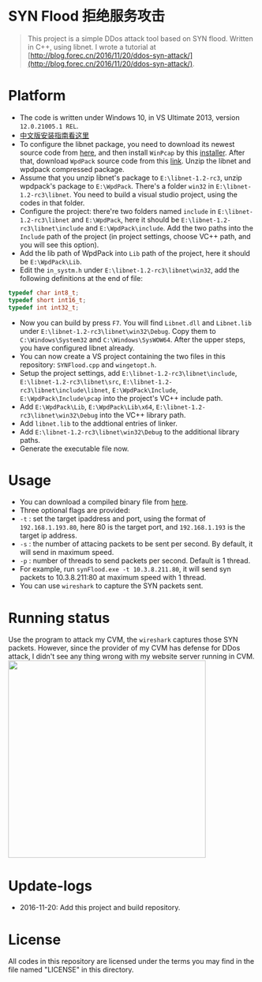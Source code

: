 # SYN Flood 拒绝服务攻击
> This project is a simple DDos attack tool based on SYN flood. Written in C++, using libnet. I wrote a tutorial at [http://blog.forec.cn/2016/11/20/ddos-syn-attack/](http://blog.forec.cn/2016/11/20/ddos-syn-attack/).

# Platform
* The code is written under Windows 10, in VS Ultimate 2013, version `12.0.21005.1 REL`. 
* [中文版安装指南看这里](http://blog.forec.cn/2016/11/20/ddos-syn-attack/)
* To configure the libnet package, you need to download its newest source code from [here](https://github.com/sam-github/libnet/tree/master/libnet), and then install `WinPcap` by this [installer](http://www.winpcap.org/install/bin/WinPcap_4_1_3.exe). After that, download `WpdPack` source code from this [link](http://www.winpcap.org/install/bin/WpdPack_4_1_2.zip). Unzip the libnet and wpdpack compressed package.
* Assume that you unzip libnet's package to `E:\libnet-1.2-rc3`, unzip wpdpack's package to `E:\WpdPack`. There's a folder `win32` in `E:\libnet-1.2-rc3\libnet`. You need to build a visual studio project, using the codes in that folder. 
* Configure the project: there're two folders named `include` in `E:\libnet-1.2-rc3\libnet` and `E:\WpdPack`, here it should be `E:\libnet-1.2-rc3\libnet\include` and `E:\WpdPack\include`. Add the two paths into the `Include` path of the project (in project settings, choose VC++ path, and you will see this option).
* Add the lib path of WpdPack into `Lib` path of the project, here it should be `E:\WpdPack\Lib`.
* Edit the `in_systm.h` under `E:\libnet-1.2-rc3\libnet\win32`, add the following definitions at the end of file:
```C
typedef char int8_t;
typedef short int16_t;
typedef int int32_t;
```
* Now you can build by press `F7`. You will find `Libnet.dll` and `Libnet.lib` under `E:\libnet-1.2-rc3\libnet\win32\Debug`. Copy them to `C:\Windows\System32` and `C:\Windows\SysWOW64`. After the upper steps, you have configured libnet already.
* You can now create a VS project containing the two files in this repository: `SYNFlood.cpp` and `wingetopt.h`.
* Setup the project settings, add `E:\libnet-1.2-rc3\libnet\include`, `E:\libnet-1.2-rc3\libnet\src`, `E:\libnet-1.2-rc3\libnet\include\libnet`, `E:\WpdPack\Include`, `E:\WpdPack\Include\pcap` into the project's VC++ include path.
* Add `E:\WpdPack\Lib`, `E:\WpdPack\Lib\x64`, `E:\libnet-1.2-rc3\libnet\win32\Debug` into the VC++ library path.
* Add `libnet.lib` to the addtional entries of linker.
* Add `E:\libnet-1.2-rc3\libnet\win32\Debug` to the additional library paths.
* Generate the executable file now.

# Usage
* You can download a compiled binary file from [here](http://7xktmz.com1.z0.glb.clouddn.com/synFlood.exe).
* Three optional flags are provided:
 * `-t` : set the target ipaddress and port, using the format of `192.168.1.193.80`, here 80 is the target port, and `192.168.1.193` is the target ip address.
 * `-s` : the number of attacing packets to be sent per second. By default, it will send in maximum speed.
 * `-p` : number of threads to send packets per second. Default is 1 thread.
* For example, run `synFlood.exe -t 10.3.8.211.80`, it will send syn packets to 10.3.8.211:80 at maximum speed with 1 thread.
* You can use `wireshark` to capture the SYN packets sent.

# Running status
Use the program to attack my CVM, the `wireshark` captures those SYN packets. However, since the provider of my CVM has defense for DDos attack, I didn't see any thing wrong with my website server running in CVM.
<img src="http://7xktmz.com1.z0.glb.clouddn.com/syn-flood-attack.jpg" width="400px"/>

# Update-logs
* 2016-11-20: Add this project and build repository.

# License
All codes in this repository are licensed under the terms you may find in the file named "LICENSE" in this directory.